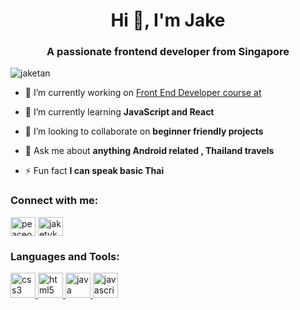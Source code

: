 <h1 align="center">Hi 👋, I'm Jake</h1>
<h3 align="center">A passionate frontend developer from Singapore</h3>

<p align="left"> <img src="https://komarev.com/ghpvc/?username=jaketan&label=Profile%20views&color=0e75b6&style=flat" alt="jaketan" /> </p>

- 🔭 I’m currently working on [Front End Developer course at](Scrimba)

- 🌱 I’m currently learning **JavaScript and React**

- 👯 I’m looking to collaborate on **beginner friendly projects**

- 💬 Ask me about **anything Android related , Thailand travels**

- ⚡ Fun fact **I can speak basic Thai**

<h3 align="left">Connect with me:</h3>
<p align="left">
<a href="https://linkedin.com/in/peaceofjake" target="blank"><img align="center" src="https://cdn.jsdelivr.net/npm/simple-icons@3.0.1/icons/linkedin.svg" alt="peaceofjake" height="30" width="40" /></a>
<a href="https://instagram.com/jaketyk" target="blank"><img align="center" src="https://cdn.jsdelivr.net/npm/simple-icons@3.0.1/icons/instagram.svg" alt="jaketyk" height="30" width="40" /></a>
</p>

<h3 align="left">Languages and Tools:</h3>
<p align="left"> <a href="https://www.w3schools.com/css/" target="_blank"> <img src="https://devicons.github.io/devicon/devicon.git/icons/css3/css3-original-wordmark.svg" alt="css3" width="40" height="40"/> </a> <a href="https://www.w3.org/html/" target="_blank"> <img src="https://devicons.github.io/devicon/devicon.git/icons/html5/html5-original-wordmark.svg" alt="html5" width="40" height="40"/> </a> <a href="https://www.java.com" target="_blank"> <img src="https://devicons.github.io/devicon/devicon.git/icons/java/java-original-wordmark.svg" alt="java" width="40" height="40"/> </a> <a href="https://developer.mozilla.org/en-US/docs/Web/JavaScript" target="_blank"> <img src="https://devicons.github.io/devicon/devicon.git/icons/javascript/javascript-original.svg" alt="javascript" width="40" height="40"/> </a> </p>